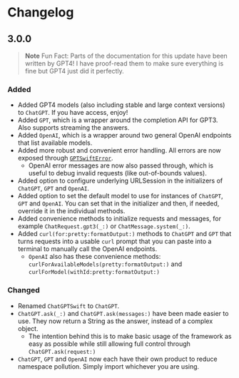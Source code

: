 # Changelog

## 3.0.0

> **Note**
> Fun Fact: Parts of the documentation for this update have been written by GPT4! I have proof-read them to make sure everything is fine but GPT4 just did it perfectly.

### Added

- Added GPT4 models (also including stable and large context versions) to `ChatGPT`. If you have access, enjoy!
- Added `GPT`, which is a wrapper around the completion API for GPT3. Also supports streaming the answers.
- Added `OpenAI`, which is a wrapper around two general OpenAI endpoints that list available models.
- Added more robust and convenient error handling. All errors are now exposed through [`GPTSwiftError`](https://github.com/SwiftedMind/GPTSwift/blob/main/Sources/GPTSwiftSharedTypes/GPTSwiftError.swift).
  - OpenAI error messages are now also passed through, which is useful to debug invalid requests (like out-of-bounds values).
- Added option to configure underlying URLSession in the initializers of `ChatGPT`,  `GPT` and `OpenAI`.
- Added option to set the default model to use for instances of `ChatGPT`,  `GPT` and `OpenAI`. You can set that in the initializer and then, if needed, override it in the individual methods.
- Added convenience methods to initialize requests and messages, for example `ChatRequest.gpt3(_:)` or `ChatMessage.system(_:)`.
- Added `curl(for:pretty:formatOutput:)` methods to `ChatGPT` and `GPT` that turns requests into a usable `curl` prompt that you can paste into a terminal to manually call the OpenAI endpoints.
  - `OpenAI` also has these convenience methods: `curlForAvailableModels(pretty:formatOutput:)` and `curlForModel(withId:pretty:formatOutput:)`

### Changed

- Renamed `ChatGPTSwift` to `ChatGPT`.
- `ChatGPT.ask(_:)` and `ChatGPT.ask(messages:)` have been made easier to use. They now return a String as the answer, instead of a complex object.
  - The intention behind this is to make basic usage of the framework as easy as possible while still allowing full control through `ChatGPT.ask(request:)`
- `ChatGPT`,  `GPT` and `OpenAI` now each have their own product to reduce namespace pollution. Simply import whichever you are using.
